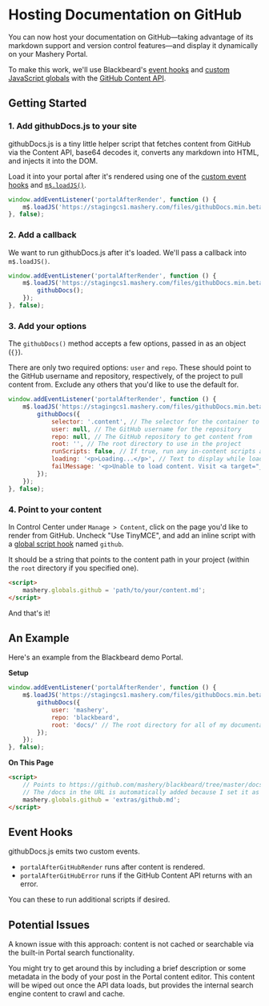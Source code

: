 # Hosting Documentation on GitHub

You can now host your documentation on GitHub&mdash;taking advantage of its markdown support and version control features&mdash;and display it dynamically on your Mashery Portal.

To make this work, we'll use Blackbeard's [event hooks](/docs/read/customizing/Events) and [custom JavaScript globals](/docs/read/customizing/hooks#custom-globals) with the [GitHub Content API](https://developer.github.com/v3/repos/contents/).

## Getting Started

### 1. Add githubDocs.js to your site

githubDocs.js is a tiny little helper script that fetches content from GitHub via the Content API, base64 decodes it, converts any markdown into HTML, and injects it into the DOM.

Load it into your portal after it's rendered using one of the [custom event hooks](/docs/read/customizing/Events) and [`m$.loadJS()`](/docs/read/customizing/API#loadjs).

```js
window.addEventListener('portalAfterRender', function () {
	m$.loadJS('https://stagingcs1.mashery.com/files/githubDocs.min.beta.js');
}, false);
```

### 2. Add a callback

We want to run githubDocs.js after it's loaded. We'll pass a callback into `m$.loadJS()`.

```js
window.addEventListener('portalAfterRender', function () {
	m$.loadJS('https://stagingcs1.mashery.com/files/githubDocs.min.beta.js', function () {
		githubDocs();
	});
}, false);
```

### 3. Add your options

The `githubDocs()` method accepts a few options, passed in as an object (`{}`).

There are only two required options: `user` and `repo`. These should point to the GitHub username and repository, respectively, of the project to pull content from. Exclude any others that you'd like to use the default for.

```js
window.addEventListener('portalAfterRender', function () {
	m$.loadJS('https://stagingcs1.mashery.com/files/githubDocs.min.beta.js', function () {
		githubDocs({
			selector: '.content', // The selector for the container to render the content in
			user: null, // The GitHub username for the repository
			repo: null, // The GitHub repository to get content from
			root: '', // The root directory to use in the project
			runScripts: false, // If true, run any in-content scripts after loading the content
			loading: '<p>Loading...</p>', // Text to display while loading content from GitHub
			failMessage: '<p>Unable to load content. Visit <a target="_blank" href="https://github.com/mashery/blackbeard/tree/master/docs/' + mashery.globals.github + '">https://github.com/mashery/blackbeard/tree/master/docs/' + mashery.globals.github + '</a> to view the documentation.</p>' // Text to display if the GitHub API returns an error
		});
	});
}, false);
```

### 4. Point to your content

In Control Center under `Manage > Content`, click on the page you'd like to render from GitHub. Uncheck "Use TinyMCE", and add an inline script with a [global script hook](/docs/read/customizing/hooks) named `github`.

It should be a string that points to the content path in your project (within the `root` directory if you specified one).

```html
<script>
	mashery.globals.github = 'path/to/your/content.md';
</script>
```

And that's it!

## An Example

Here's an example from the Blackbeard demo Portal.

**Setup**

```js
window.addEventListener('portalAfterRender', function () {
	m$.loadJS('https://stagingcs1.mashery.com/files/githubDocs.min.beta.js', function () {
		githubDocs({
			user: 'mashery',
			repo: 'blackbeard',
			root: 'docs/' // The root directory for all of my documentation
		});
	});
}, false);
```

**On This Page**

```html
<script>
	// Points to https://github.com/mashery/blackbeard/tree/master/docs/extras/github.md
	// The /docs in the URL is automatically added because I set it as my root for the project
	mashery.globals.github = 'extras/github.md';
</script>
```

## Event Hooks

githubDocs.js emits two custom events.

- `portalAfterGitHubRender` runs after content is rendered.
- `portalAfterGitHubError` runs if the GitHub Content API returns with an error.

You can these to run additional scripts if desired.


## Potential Issues

A known issue with this approach: content is not cached or searchable via the built-in Portal search functionality.

You might try to get around this by including a brief description or some metadata in the body of your post in the Portal content editor. This content will be wiped out once the API data loads, but provides the internal search engine content to crawl and cache.